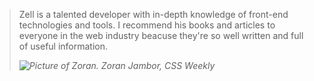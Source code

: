 <blockquote>
  <p>Zell is a talented developer with in-depth knowledge of front-end technologies and tools. I recommend his books and articles to everyone in the web industry beacuse they're so well written and full of useful information.</p>
  <cite>
    <img src="/images/quotes/zoran.jpg" alt="Picture of Zoran.">
    <span>Zoran Jambor, CSS Weekly</span>
  </cite>
</blockquote>
